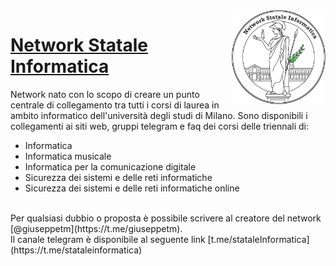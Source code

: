 <img src="website/public/logo.png" width="150" height="150" align="right" />

# [Network Statale Informatica](https://github.com/NetworkStataleInformatica)
Network nato con lo scopo di creare un punto centrale di collegamento tra tutti i corsi di laurea in ambito informatico dell'università degli studi di Milano. 
Sono disponibili i collegamenti ai siti web, gruppi telegram e faq dei corsi delle triennali di:
- Informatica
- Informatica musicale
- Informatica per la comunicazione digitale 
- Sicurezza dei sistemi e delle reti informatiche
- Sicurezza dei sistemi e delle reti informatiche online
  
<br/>
Per qualsiasi dubbio o proposta è possibile scrivere al creatore del network [@giuseppetm](https://t.me/giuseppetm).
<br/>
Il canale telegram è disponibile al seguente link [t.me/stataleInformatica](https://t.me/stataleinformatica)